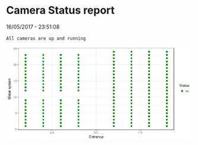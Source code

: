 Camera Status report
================
16/05/2017 - 23:51:08

    All cameras are up and running

![](camreport_files/figure-markdown_github/unnamed-chunk-2-1.png)
